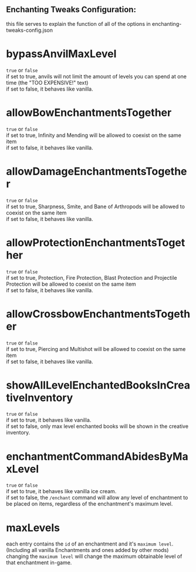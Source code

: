 ## Enchanting Tweaks Configuration:

this file serves to explain the function of all of the options in enchanting-tweaks-config.json

# bypassAnvilMaxLevel

`true` or `false`<br>
if set to true, anvils will not limit the amount of levels you can spend at one time (the "TOO EXPENSIVE!" text)<br>
if set to false, it behaves like vanilla.

# allowBowEnchantmentsTogether

`true` or `false`<br>
if set to true, Infinity and Mending will be allowed to coexist on the same item<br>
if set to false, it behaves like vanilla.

# allowDamageEnchantmentsTogether

`true` or `false`<br>
if set to true, Sharpness, Smite, and Bane of Arthropods will be allowed to coexist on the same item<br>
if set to false, it behaves like vanilla.

# allowProtectionEnchantmentsTogether

`true` or `false`<br>
if set to true, Protection, Fire Protection, Blast Protection and Projectile Protection will be allowed to coexist on the same item<br>
if set to false, it behaves like vanilla.

# allowCrossbowEnchantmentsTogether

`true` or `false`<br>
if set to true, Piercing and Multishot will be allowed to coexist on the same item<br>
if set to false, it behaves like vanilla.

# showAllLevelEnchantedBooksInCreativeInventory

`true` or `false`<br>
if set to true, it behaves like vanilla.<br>
if set to false, only max level enchanted books will be shown in the creative inventory.

# enchantmentCommandAbidesByMaxLevel

`true` or `false`<br>
if set to true, it behaves like vanilla ice cream.<br>
if set to false, the `/enchant` command will allow any level of enchantment to be placed on items, regardless of the enchantment's maximum level.

# maxLevels

each entry contains the `id` of an enchantment and it's `maximum level`. (Including all vanilla Enchantments and ones added by other mods)
changing the `maximum level` will change the maximum obtainable level of that enchantment in-game.